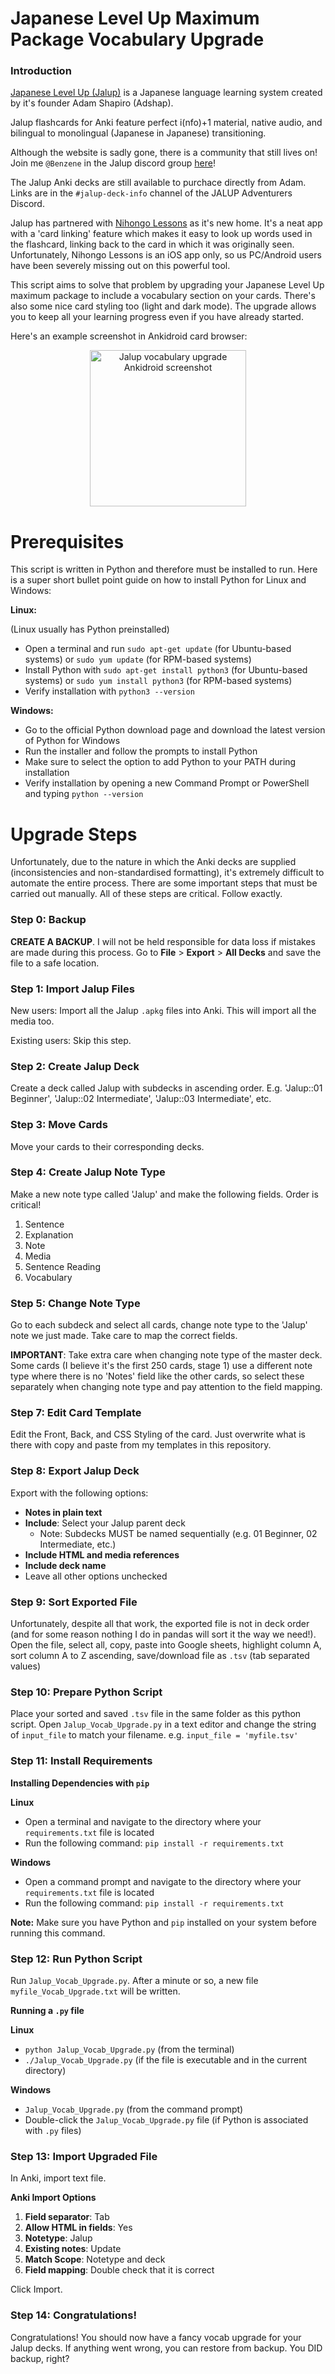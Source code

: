 **Japanese Level Up Maximum Package Vocabulary Upgrade**
=============================================

### Introduction

[Japanese Level Up (Jalup)](https://web.archive.org/web/20240409124146/https://japaneselevelup.com/) is a Japanese language learning system created by it's founder Adam Shapiro (Adshap). 

Jalup flashcards for Anki feature perfect i(nfo)+1 material, native audio, and bilingual to monolingual (Japanese in Japanese) transitioning.

Although the website is sadly gone, there is a community that still lives on! Join me `@Benzene` in the Jalup discord group [here](https://discord.gg/pCy8WPU)!

The Jalup Anki decks are still available to purchace directly from Adam. Links are in the `#jalup-deck-info` channel of the JALUP Adventurers Discord.

Jalup has partnered with [Nihongo Lessons](https://lessons.nihongo-app.com/) as it's new home. It's a neat app with a 'card linking' feature which makes it easy to look up words used in the flashcard, linking back to the card in which it was originally seen. Unfortunately, Nihongo Lessons is an iOS app only, so us PC/Android users have been severely missing out on this powerful tool.

This script aims to solve that problem by upgrading your Japanese Level Up maximum package to include a vocabulary section on your cards. There's also some nice card styling too (light and dark mode). The upgrade allows you to keep all your learning progress even if you have already started. 

Here's an example screenshot in Ankidroid card browser:

<p align="center">
  <img src="https://github.com/StyraxBenzoin/Jalup_Vocab_Upgrade/assets/66492803/acf86927-fc8f-411e-b9e1-0ddb2d9ec50e" width="250" alt="Jalup vocabulary upgrade Ankidroid screenshot">
</p>


# Prerequisites 

This script is written in Python and therefore must be installed to run. Here is a super short bullet point guide on how to install Python for Linux and Windows:

**Linux:**

(Linux usually has Python preinstalled)

* Open a terminal and run `sudo apt-get update` (for Ubuntu-based systems) or `sudo yum update` (for RPM-based systems)
* Install Python with `sudo apt-get install python3` (for Ubuntu-based systems) or `sudo yum install python3` (for RPM-based systems)
* Verify installation with `python3 --version`

**Windows:**

* Go to the official Python download page and download the latest version of Python for Windows
* Run the installer and follow the prompts to install Python
* Make sure to select the option to add Python to your PATH during installation
* Verify installation by opening a new Command Prompt or PowerShell and typing `python --version`

# Upgrade Steps

Unfortunately, due to the nature in which the Anki decks are supplied (inconsistencies and non-standardised formatting), it's extremely difficult to automate the entire process. There are some important steps that must be carried out manually. All of these steps are critical. Follow exactly.

### Step 0: Backup

**CREATE A BACKUP**. I will not be held responsible for data loss if mistakes are made during this process. Go to **File** > **Export** > **All Decks** and save the file to a safe location.

### Step 1: Import Jalup Files

New users: Import all the Jalup `.apkg` files into Anki. This will import all the media too. 

Existing users: Skip this step.

### Step 2: Create Jalup Deck

Create a deck called Jalup with subdecks in ascending order. E.g. 'Jalup::01 Beginner', 'Jalup::02 Intermediate', 'Jalup::03 Intermediate', etc.

### Step 3: Move Cards

Move your cards to their corresponding decks.

### Step 4: Create Jalup Note Type

Make a new note type called 'Jalup' and make the following fields. Order is critical! 

1. Sentence
2. Explanation
3. Note
4. Media
5. Sentence Reading
6. Vocabulary

### Step 5: Change Note Type

Go to each subdeck and select all cards, change note type to the 'Jalup' note we just made. Take care to map the correct fields.

**IMPORTANT**: Take extra care when changing note type of the master deck. Some cards (I believe it's the first 250 cards, stage 1) use a different note type where there is no 'Notes' field like the other cards, so select these separately when changing note type and pay attention to the field mapping.

### Step 7: Edit Card Template

Edit the Front, Back, and CSS Styling of the card. Just overwrite what is there with copy and paste from my templates in this repository.

### Step 8: Export Jalup Deck

Export with the following options:
* **Notes in plain text**
* **Include**: Select your Jalup parent deck
  - Note: Subdecks MUST be named sequentially (e.g. 01 Beginner, 02 Intermediate, etc.)
* **Include HTML and media references**
* **Include deck name**
* Leave all other options unchecked

### Step 9: Sort Exported File

Unfortunately, despite all that work, the exported file is not in deck order (and for some reason nothing I do in pandas will sort it the way we need!). Open the file, select all, copy, paste into Google sheets, highlight column A, sort column A to Z ascending, save/download file as `.tsv` (tab separated values)

### Step 10: Prepare Python Script

Place your sorted and saved `.tsv` file in the same folder as this python script. Open `Jalup_Vocab_Upgrade.py` in a text editor and change the string of `input_file` to match your filename. e.g. `input_file = 'myfile.tsv'`

### Step 11: Install Requirements

**Installing Dependencies with `pip`**

**Linux**

* Open a terminal and navigate to the directory where your `requirements.txt` file is located
* Run the following command: `pip install -r requirements.txt`

**Windows**

* Open a command prompt and navigate to the directory where your `requirements.txt` file is located
* Run the following command: `pip install -r requirements.txt`

**Note:** Make sure you have Python and `pip` installed on your system before running this command.

### Step 12: Run Python Script

Run `Jalup_Vocab_Upgrade.py`. After a minute or so, a new file `myfile_Vocab_Upgrade.txt` will be written.

**Running a `.py` file**

**Linux**
* `python Jalup_Vocab_Upgrade.py` (from the terminal)
* `./Jalup_Vocab_Upgrade.py` (if the file is executable and in the current directory)

**Windows**
* `Jalup_Vocab_Upgrade.py` (from the command prompt)
* Double-click the `Jalup_Vocab_Upgrade.py` file (if Python is associated with `.py` files)

### Step 13: Import Upgraded File

In Anki, import text file.

**Anki Import Options**

1. **Field separator**: Tab
2. **Allow HTML in fields**: Yes
3. **Notetype**: Jalup
4. **Existing notes**: Update
5. **Match Scope**: Notetype and deck
6. **Field mapping**: Double check that it is correct

Click Import.

### Step 14: Congratulations!

Congratulations! You should now have a fancy vocab upgrade for your Jalup decks. If anything went wrong, you can restore from backup. You DID backup, right?
